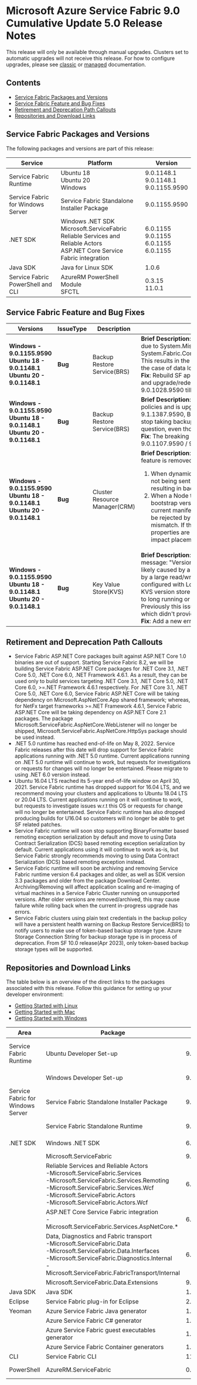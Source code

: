 # Microsoft Azure Service Fabric 9.0 Cumulative Update 5.0 Release Notes

This release will only be available through manual upgrades. Clusters set to automatic upgrades will not receive this release. For how to configure upgrades, please see [classic](https://docs.microsoft.com/en-us/azure/service-fabric/service-fabric-cluster-upgrade) or [managed](https://docs.microsoft.com/en-us/azure/service-fabric/how-to-managed-cluster-configuration) documentation.

## Contents

* [Service Fabric Packages and Versions](#service-fabric-packages-and-versions)
* [Service Fabric Feature and Bug Fixes](#service-fabric-feature-and-bug-fixes)
* [Retirement and Deprecation Path Callouts](#retirement-and-deprecation-path-callouts)
* [Repositories and Download Links](#repositories-and-download-links)


## Service Fabric Packages and Versions

The following packages and versions are part of this release:

| Service | Platform | Version |
|---------|----------|---------|
|Service Fabric Runtime| Ubuntu 18 <br> Ubuntu 20 <br> Windows | 9.0.1148.1 <br> 9.0.1148.1 <br> 9.0.1155.9590 |
|Service Fabric for Windows Server|Service Fabric Standalone Installer Package | 9.0.1155.9590 |
|.NET SDK |Windows .NET SDK <br> Microsoft.ServiceFabric <br> Reliable Services and Reliable Actors <br> ASP.NET Core Service Fabric integration| 6.0.1155  <br> 9.0.1155 <br> 6.0.1155 <br> 6.0.1155 |
|Java SDK  |Java for Linux SDK  | 1.0.6 |
|Service Fabric PowerShell and CLI | AzureRM PowerShell Module  <br> SFCTL |  0.3.15  <br> 11.0.1 |


## Service Fabric Feature and Bug Fixes

| Versions | IssueType | Description | Resolution | 
|-|-|-|-|
| **Windows - 9.0.1155.9590<br>Ubuntu 18 - 9.0.1148.1<br>Ubuntu 20 - 9.0.1148.1** | **Bug** | Backup Restore Service(BRS) | **Brief Description**: OnDatalossAsync fails for NetCore applications due to System.MissingMethodException: Method is not found: 'Void System.Fabric.Common.Tracing.FabricEvents.BRSInfoPartitionEvent. This results in the Service partition getting stuck in reconfiguring in the case of data loss or QuorumLoss.<br>**Fix**: Rebuild SF application using SF SDK version 6.0.1107.9590 and upgrade/redeploy applications or Rollback cluster to 9.0.1028.9590 till we have a CU with fix for this regression
| **Windows - 9.0.1155.9590<br>Ubuntu 18 - 9.0.1148.1<br>Ubuntu 20 - 9.0.1148.1** | **Bug** | Backup Restore Service(BRS) | **Brief Description**: If the Service Fabric cluster has existing backup policies and is upgraded to 8.2.1686.9590 / 9.0.1107.9590 / 9.1.1387.9590, BRS will fail to deserialize old metadata and will stop taking backup and restore on the partition/service/app in question, even though cluster and BRS remain healthy.<br>**Fix**: The breaking change introduced in 8.2.1686.9590 / 9.0.1107.9590 / 9.1.1387.9590 is fixed in this release
| **Windows - 9.0.1155.9590<br>Ubuntu 18 - 9.0.1148.1<br>Ubuntu 20 - 9.0.1148.1** | **Bug** | Cluster Resource Manager(CRM) | **Brief Description**: Dynamic Node capacities and Node properties feature is removed due to below problems:<ol><li>When dynamic Node properties were updated, the changes are not being sent to Failover Manager Master(FMM) correctly resulting in bad placement decisions by CRM service.</li><li>When a Node tries to join the cluster, it will be initialized on the bootstrap version. If the bootstrap version differs from the current manifest version for the node properties, the node can be rejected by Failover Manager due to cluster manifest version mismatch. If the rejected node manages to join the cluster, Node properties are not read correctly from the manifest, which can impact placement of all services in the cluster</li></ol>
| **Windows - 9.0.1155.9590<br>Ubuntu 18 - 9.0.1148.1<br>Ubuntu 20 - 9.0.1148.1** | **Bug** | Key Value Store(KVS) | **Brief Description**: Add VersionStoreOutOfMemory error with new message: "Version store has exceeded its available memory. This is likely caused by a long-running transaction preventing cleanup, or by a large read/write data load. Version Store Size can be configured with LocalEseStoreSettings.MaxVerPages" when the KVS version store reaches its maximum allotted memory (likely due to long running or especially large uncommitted transactions). Previously this issue would throw a StoreTransactionTooLarge error, which didn't provide accurate information.<br> **Fix**: Add a new error message.


## Retirement and Deprecation Path Callouts

* Service Fabric ASP.NET Core packages built against ASP.NET Core 1.0 binaries are out of support. Starting Service Fabric 8.2, we will be building Service Fabric ASP.NET Core packages for .NET Core 3.1, .NET Core 5.0, .NET Core 6.0, .NET Framework 4.6.1. As a result, they can be used only to build services targeting .NET Core 3.1, .NET Core 5.0, .NET Core 6.0, >=.NET Framework 4.6.1 respectively. For .NET Core 3.1, .NET Core 5.0, .NET Core 6.0, Service Fabric ASP.NET Core will be taking dependency on Microsoft.AspNetCore.App shared framework; whereas, for NetFx target frameworks >=.NET Framework 4.6.1, Service Fabric ASP.NET Core will be taking dependency on ASP.NET Core 2.1 packages. The package Microsoft.ServiceFabric.AspNetCore.WebListener will no longer be shipped, Microsoft.ServiceFabric.AspNetCore.HttpSys package should be used instead.
* .NET 5.0 runtime has reached end-of-life on May 8, 2022. Service Fabric releases after this date will drop support for Service Fabric applications running with .NET 5.0 runtime. Current applications running on .NET 5.0 runtime will continue to work, but requests for investigations or requests for changes will no longer be entertained. Please migrate to using .NET 6.0 version instead.
* Ubuntu 16.04 LTS reached its 5-year end-of-life window on April 30, 2021. Service Fabric runtime has dropped support for 16.04 LTS, and we recommend moving your clusters and applications to Ubuntu 18.04 LTS or 20.04 LTS. Current applications running on it will continue to work, but requests to investigate issues w.r.t this OS or requests for change will no longer be entertained. Service Fabric runtime has also dropped producing builds for U16.04 so customers will no longer be able to get SF related patches.
* Service Fabric runtime will soon stop supporting BinaryFormatter based remoting exception serialization by default and move to using Data Contract Serialization (DCS) based remoting exception serialization by default. Current applications using it will continue to work as-is, but Service Fabric strongly recommends moving to using Data Contract Serialization (DCS) based remoting exception instead.
* Service Fabric runtime will soon be archiving and removing Service Fabric runtime version 6.4 packages and older, as well as SDK version 3.3 packages and older from the package Download Center. Archiving/Removing will affect application scaling and re-imaging of virtual machines in a Service Fabric Cluster running on unsupported versions. After older versions are removed/archived, this may cause failure while rolling back when the current in-progress upgrade has errors.
* Service Fabric clusters using plain text credentials in the backup policy will have a persistent health warning on Backup Restore Service(BRS) to notify users to make use of token-based backup storage type. Azure Storage Connection String for backup storage type is in process of deprecation. From SF 10.0 release(Apr 2023), only token-based backup storage types will be supported.


## Repositories and Download Links

The table below is an overview of the direct links to the packages associated with this release. 
Follow this guidance for setting up your developer environment: 
* [Getting Started with Linux](https://docs.microsoft.com/azure/service-fabric/service-fabric-get-started-linux)
* [Getting Started with Mac](https://docs.microsoft.com/azure/service-fabric/service-fabric-get-started-mac)
* [Getting Started with Windows](https://docs.microsoft.com/azure/service-fabric/service-fabric-get-started)

| Area | Package | Version | Repository | Direct Download Link |
|-|-|-|-|-|
|Service Fabric Runtime |Ubuntu Developer Set-up | 9.0.1148.1 |N/A | Cluster Runtime: https://apt-mo.trafficmanager.net/repos/servicefabric/pool/main/s/servicefabric <br> Service Fabric SDK for local cluster setup: https://apt-mo.trafficmanager.net/repos/servicefabric/pool/main/s/servicefabricsdkcommon/ <br> Container image: https://hub.docker.com/r/microsoft/service-fabric-onebox/ 
|| Windows Developer Set-up| 9.0.1155.9590 | N/A | https://download.microsoft.com/download/b/8/a/b8a2fb98-0ec1-41e5-be98-9d8b5abf7856/MicrosoftServiceFabric.9.0.1155.9590.exe |
|Service Fabric for Windows Server |Service Fabric Standalone Installer Package | 9.0.1155.9590 |N/A | https://download.microsoft.com/download/8/3/6/836E3E99-A300-4714-8278-96BC3E8B5528/9.0.1155.9590/Microsoft.Azure.ServiceFabric.WindowsServer.9.0.1155.9590.zip |
||Service Fabric Standalone Runtime | 9.0.1121.9590 |N/A | https://download.microsoft.com/download/B/0/B/B0BCCAC5-65AA-4BE3-AB13-D5FF5890F4B5/9.0.1155.9590/MicrosoftAzureServiceFabric.9.0.1155.9590.cab |
|.NET SDK |Windows .NET SDK | 6.0.1155 |N/A | https://download.microsoft.com/download/b/8/a/b8a2fb98-0ec1-41e5-be98-9d8b5abf7856/MicrosoftServiceFabricSDK.6.0.1155.msi|
||Microsoft.ServiceFabric | 9.0.1155 |N/A |https://www.nuget.org |
||Reliable Services and Reliable Actors<br>\-Microsoft.ServiceFabric.Services<br>\-Microsoft.ServiceFabric.Services.Remoting<br>\-Microsoft.ServiceFabric.Services.Wcf <br>\-Microsoft.ServiceFabric.Actors <br>\-Microsoft.ServiceFabric.Actors.Wcf | 6.0.1155 |https://github.com/Azure/service-fabric-services-and-actors-dotnet |https://www.nuget.org |
||ASP.NET Core Service Fabric integration<br>\-Microsoft.ServiceFabric.Services.AspNetCore.*| 6.0.1155 |https://github.com/Azure/service-fabric-aspnetcore |https://www.nuget.org |
||Data, Diagnostics and Fabric transport<br>\-Microsoft.ServiceFabric.Data <br>\-Microsoft.ServiceFabric.Data.Interfaces <br>\-Microsoft.ServiceFabric.Diagnostics.Internal <br>\-Microsoft.ServiceFabric.FabricTransport/Internal | 6.0.1155 |N/A| https://www.nuget.org |
||Microsoft.ServiceFabric.Data.Extensions | 9.0.1155 | N/A |https://www.nuget.org |
|Java SDK |Java SDK | 1.0.6 |N/A |https://mvnrepository.com/artifact/com.microsoft.servicefabric/sf-actors/1.0.6 |
|Eclipse |Service Fabric plug-in for Eclipse | 2.0.7 | N/A |N/A |
|Yeoman |Azure Service Fabric Java generator | 1.0.7 |https://github.com/Azure/generator-azuresfjava |N/A |
||Azure Service Fabric C# generator | 1.0.9 |https://github.com/Azure/generator-azuresfcsharp |N/A |
||Azure Service Fabric guest executables generator | 1.0.1 |https://github.com/Azure/generator-azuresfguest |N/A|
||Azure Service Fabric Container generators | 1.0.1 |https://github.com/Azure/generator-azuresfcontainer |N/A |
|CLI |Service Fabric CLI | 11.0.1 |https://github.com/Azure/service-fabric-cli |https://pypi.python.org/pypi/sfctl |
|PowerShell |AzureRM.ServiceFabric | 0.3.15 |https://github.com/Azure/azure-powershell/tree/preview/src/ResourceManager/ServiceFabric |N/A  |
